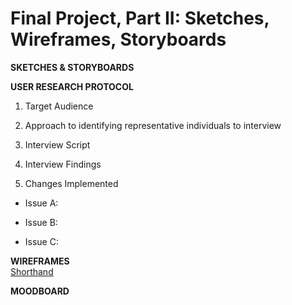 # Final Project, Part II: Sketches, Wireframes, Storyboards

**SKETCHES & STORYBOARDS**


**USER RESEARCH PROTOCOL**
1. Target Audience

2. Approach to identifying representative individuals to interview

3. Interview Script
[](final_project_interviewscript)

4. Interview Findings

5. Changes Implemented 
  
  * Issue A:
  
  * Issue B:
  
  * Issue C:
  
**WIREFRAMES**  
[Shorthand](www.asdlfjasdl;kfjasld;kfcom)

**MOODBOARD**
